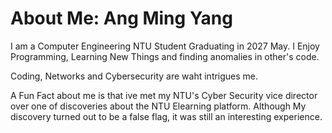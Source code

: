 # About Me: Ang Ming Yang
I am a Computer Engineering NTU Student Graduating in 2027 May. 
I Enjoy Programming, Learning New Things and finding anomalies in other's code.

Coding, Networks and Cybersecurity are waht intrigues me.

A Fun Fact about me is that ive met my NTU's Cyber Security vice director over one of discoveries about the NTU Elearning platform.
Although My discovery turned out to be a false flag, it was still an interesting experience.
